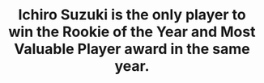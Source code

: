 ---
title:      
  - Ichiro Suzuki is the only player to win the Rookie of the Year and Most Valuable Player award in the same year.
secondary:
  - He did it in 2001 with the Seattle Mariners at the age of 27.
reference:
---